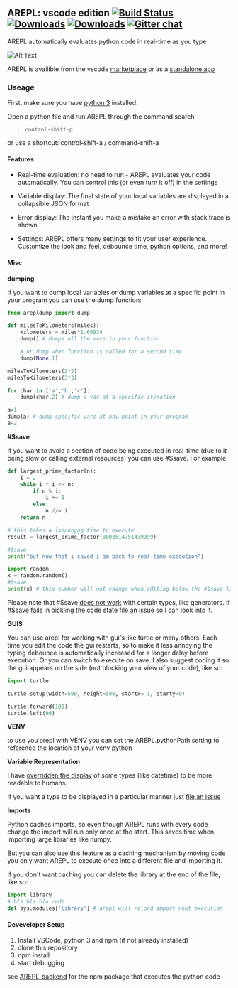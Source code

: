 ## AREPL: vscode edition [![Build Status](https://travis-ci.org/Almenon/AREPL-vscode.svg?branch=master)](https://travis-ci.org/Almenon/AREPL-vscode) [![Downloads](https://vsmarketplacebadge.apphb.com/installs/almenon.arepl.svg)](https://marketplace.visualstudio.com/items?itemName=almenon.arepl) [![Downloads](https://vsmarketplacebadge.apphb.com/rating-star/almenon.arepl.svg)](https://marketplace.visualstudio.com/items?itemName=almenon.arepl) [![Gitter chat](https://badges.gitter.im/arepl/gitter.png)](https://gitter.im/arepl/lobby)

AREPL automatically evaluates python code in real-time as you type

![Alt Text](https://raw.githubusercontent.com/Almenon/AREPL-vscode/master/example.gif)

AREPL is availible from the vscode [marketplace](https://marketplace.visualstudio.com/items?itemName=almenon.arepl#overview) or as a [standalone app](https://github.com/Almenon/AREPL)

### Useage

First, make sure you have [python 3](https://www.python.org/downloads/) installed.

Open a python file and run AREPL through the command search

>     control-shift-p

or use a shortcut: control-shift-a / command-shift-a

#### Features

* Real-time evaluation: no need to run - AREPL evaluates your code automatically. You can control this (or even turn it off) in the settings

* Variable display: The final state of your local variables are displayed in a collapsible JSON format

* Error display: The instant you make a mistake an error with stack trace is shown

* Settings: AREPL offers many settings to fit your user experience.  Customize the look and feel, debounce time, python options, and more!


#### Misc

**dumping**

If you want to dump local variables or dump variables at a specific point in your program you can use the dump function:

```python
from arepldump import dump 

def milesToKilometers(miles):
    kilometers = miles*1.60934
    dump() # dumps all the vars in your function

    # or dump when function is called for a second time
    dump(None,1) 

milesToKilometers(2*2)
milesToKilometers(3*3)

for char in ['a','b','c']:
    dump(char,2) # dump a var at a specific iteration

a=1
dump(a) # dump specific vars at any point in your program
a=2
```

**#$save**

If you want to avoid a section of code being executed in real-time (due to it being slow or calling external resources) you can use \#\$save.  For example:

```python
def largest_prime_factor(n):
    i = 2
    while i * i <= n:
        if n % i:
            i += 1
        else:
            n //= i
    return n

# this takes a looonnggg time to execute
result = largest_prime_factor(8008514751439999)

#$save
print("but now that i saved i am back to real-time execution")
```
```python
import random
x = random.random()
#$save
print(x) # this number will not change when editing below the #$save line
```

Please note that \#\$save [does not work](https://github.com/Almenon/AREPL-vscode/issues/53) with certain types, like generators.  If #$save fails in pickling the code state [file an issue](https://github.com/Almenon/AREPL-vscode/issues) so I can look into it.

**GUIS**

You can use arepl for working with gui's like turtle or many others.  Each time you edit the code the gui restarts, so to make it less annoying the typing debounce is automatically increased for a longer delay before execution. Or you can switch to execute on save.  I also suggest coding it so the gui appears on the side (not blocking your view of your code), like so:

```python
import turtle

turtle.setup(width=500, height=500, startx=-1, starty=0)

turtle.forward(100)
turtle.left(90)
```

**VENV**

to use you arepl with VENV you can set the AREPL.pythonPath setting to reference the location of your venv python

**Variable Representation**

I have [overridden the display](https://github.com/Almenon/AREPL-backend/blob/master/python/customHandlers.py) of some types (like datetime) to be more readable to humans.

If you want a type to be displayed in a particular manner just [file an issue](https://github.com/Almenon/AREPL-vscode/issues)

**Imports**

Python caches imports, so even though AREPL runs with every code change the import will run only once at the start. This saves time when importing large libraries like numpy.

But you can also use this feature as a caching mechanism by moving code you only want AREPL to execute once into a different file and importing it.

If you don't want caching you can delete the library at the end of the file, like so:
```python
import library
# bla bla bla code
del sys.modules['library'] # arepl will reload import next execution
```

#### Deveveloper Setup

1. Install VSCode, python 3 and npm (if not already installed)
2. clone this repository
3. npm install
4. start debugging

see [AREPL-backend](https://github.com/Almenon/AREPL-backend) for the npm package that executes the python code
